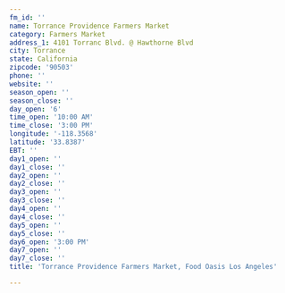 ```yaml
---
fm_id: ''
name: Torrance Providence Farmers Market
category: Farmers Market
address_1: 4101 Torranc Blvd. @ Hawthorne Blvd
city: Torrance
state: California
zipcode: '90503'
phone: ''
website: ''
season_open: ''
season_close: ''
day_open: '6'
time_open: '10:00 AM'
time_close: '3:00 PM'
longitude: '-118.3568'
latitude: '33.8387'
EBT: ''
day1_open: ''
day1_close: ''
day2_open: ''
day2_close: ''
day3_open: ''
day3_close: ''
day4_open: ''
day4_close: ''
day5_open: ''
day5_close: ''
day6_open: '3:00 PM'
day7_open: ''
day7_close: ''
title: 'Torrance Providence Farmers Market, Food Oasis Los Angeles'

---
```


